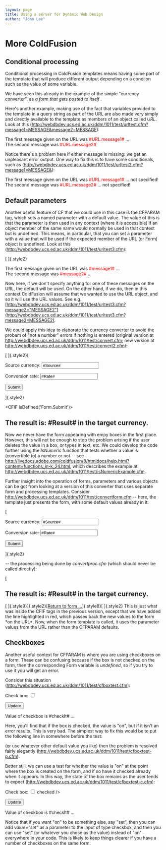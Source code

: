 ```yaml
---
layout: page
title: Using a server for Dynamic Web Design
author: "John Lee"
---
```


# More ColdFusion

## Conditional processing

Conditional processing in ColdFusion templates means having some part of
the template that will produce different output depending on a condiion
such as the value of some variable.

We have seen this already in the example of the simple "currency
converter", as *a form that gets posted to itself* .

Here's another example, making use of the fact that variables provided
to the template in a query string as part of the URL are also made very
simply and directly available to the template as members of an object
called *URL*. Look at this
(<http://webdbdev.ucs.ed.ac.uk/ddm/1011/test/urltest.cfm?message1=MESSAGE&message2=MESSAGE>):

<CFOUTPUT>
The first message given on the URL was <font
color=red>#URL.message1#</font> ...
<br />
The second message was <font color=red>#URL.message2#</font>
</CFOUTPUT>

Notice there's a problem here if either message is missing: we get an
unpleasant error output. One way to fix this is to have some
conditionals, such as
(<http://webdbdev.ucs.ed.ac.uk/ddm/1011/test/urltest2.cfm?message1=MESSAGE&>):

<CFOUTPUT>
The first message given on the URL was
<CFIF IsDefined('URL.message1')>
<font color=red>#URL.message1#</font> ...
<CFELSE>
not specified!
</CFIF>
<br />
The second message was
<CFIF IsDefined('URL.message2')>
<font color="red">#URL.message2#</font> ...
<CFELSE>
not specified!
</CFIF>
</CFOUTPUT>

## Default parameters

Another useful feature of CF that we could use in this case is the
CFPARAM tag, which sets a named parameter with a default value. The
value of this is that the parameter is then used in any context (where
it is accessible) if an object member of the same name would normally be
used in that context but is undefined. This means, in particular, that
you can set a parameter with a value that will be used if the expected
member of the URL (or Form) object is undefined. Look at this
(<http://webdbdev.ucs.ed.ac.uk/ddm/1011/test/urltest3.cfm>):


[<CFPARAM NAME="message1" DEFAULT="not specified!">
<CFPARAM NAME="message2" DEFAULT="not specified!">]{.style2}

<CFOUTPUT>
The first message given on the URL was
<font color=red>#message1#</font> ...
<br />
The second message was
<font color="red">#message2#</font> ...
</CFOUTPUT>

Now here, if we don't specify anything for one of these messages on the
URL, the default will be used. On the other hand, if we do, then in this
context ColdFusion will assume that we wanted to use the URL object, and
so it will use the URL values. See e.g.
[http://webdbdev.ucs.ed.ac.uk/ddm/1011/test/urltest3.cfm?message2="MESSAGE2"](http://webdbdev.ucs.ed.ac.uk/ddm/1011/test/urltest3.cfm?message2=MESSAGE2).

We could apply this idea to elaborate the currency converter to avoid
the probem of "not a number" errors if nothing is entered (original
version at <http://webdbdev.ucs.ed.ac.uk/ddm/1011/test/convert.cfm>; new
version at <http://webdbdev.ucs.ed.ac.uk/ddm/1011/test/convert2.cfm>):


[<cfparam name="Source" default="0.00">
<cfparam name="Rate" default="1.00">
]{.style2}[
<form name="form1" method="post" action="convert2.cfm">
<cfoutput>
<p> Source currency:
<input type="text" name="Source" value="#Source#">
</p>
<p> Conversion rate:
<input type="text" name="Rate" value="#Rate#">
</p>
<p>
<input type="submit" name="Submit" value="Submit">
</p>
</cfoutput>
</form>]{.style2}

<CFIF IsDefined('Form.Submit')>
<CFSET Result=Form.Source*Form.Rate >
<CFOUTPUT>
<h2>The result is: #Result# in the target currency.</h2>
</CFOUTPUT>
</CFIF>

Now we never have the form appearing with empy boxes in the first place.
However, this will not be enough to stop the problem arising if the user
deletes the value in a box, or types in text, etc. We could develop the
code further using the *IsNumeric* function that tests whether a value
is (convertible to) a number or not -- see
<http://livedocs.adobe.com/coldfusion/8/htmldocs/help.html?content=functions_in-k_24.html>,
which describes the example at
<http://webdbdev.ucs.ed.ac.uk/ddm/1011/test/isNumericExample.cfm>.

Further insight into the operation of forms, parameters and various
objects can be got from looking at a version of this converter that uses
separate form and processing templates. Consider
<http://webdbdev.ucs.ed.ac.uk/ddm/1011/test/convertform.cfm> -- here,
the template just presents the form, with some default values already in
it:

<cfparam name="Source" default="0.00">
<cfparam name="Rate" default="1.00">[

<form name="form1" method="post" action="convertproc.cfm">
<cfoutput>
<p> Source currency:
<input type="text" name="Source" value="#Source#">
</p>
<p> Conversion rate:
<input type="text" name="Rate" value="#Rate#">
</p>
<p>
<input type="submit" name="Submit" value="Submit">
</p>
</cfoutput>
</form>]{.style2}

-- the processing being done by *convertproc.cfm* (which should never
be called directly):

[<CFSET Result=Form.Source*Form.Rate >
<CFOUTPUT>
<h2>The result is: #Result# in the target currency.</h2>
[
]{.style9}]{.style2}[<a
href="convertform.cfm?Source=#Form.Source#&Rate=#Form.Rate#">Return
to form ...</a>]{.style8}[
</CFOUTPUT>
]{.style2}
This is just what was inside the CFIF tags in the previous version,
except that we have added the line highlighted in red, which passes back
the new values to the form *on the URL*. Now, when the form template is
called, it uses the parameter values from the URL rather than the
CFPARAM defaults.

## Checkboxes

Another useful context for CFPARAM is where you are using checkboxes on
a form. These can be confusing because if the box is not checked on the
form, then the corresponding Form variable is *undefined*, so if you try
to use it you will get an error.

Consider this situation
(<http://webdbdev.ucs.ed.ac.uk/ddm/1011/test/cfboxtest.cfm>):

<form id="form1" name="form1" method="post"
action="cfboxtest.cfm">
<p>Check box:
<input type="checkbox" name="checkIt" id="checkbox" />
</p>
<p>
<input type="submit" name="Submit" id="button" value="Update"
/>
</p>
</form>
<p>
<cfif IsDefined('Form.Submit')>
<cfoutput>
Value of checkbox is #checkIt# ...
</cfoutput>
</cfif>

Here, you'll find that if the box is checked, the value is "on", but
if it isn't an error results. This is very bad. The simplest way to fix
this would be to put the following line in somewhere before the test:

<CFPARAM name="CheckIt" default="off">

(or use whatever other default value you like) then the problem is
resolved fairly elegantly
(<http://webdbdev.ucs.ed.ac.uk/ddm/1011/test/cfboxtest-p.cfm>).

Better still, we can use a test for whether the value is "on" at the
point where the box is created on the form, and if so have it checked
already when it appears. In this way, the state of the box remains as
the user tends to expect
(<http://webdbdev.ucs.ed.ac.uk/ddm/1011/test/cfboxtest-c.cfm>):

<cfparam name="checkIt" default="off">

<form id="form1" name="form1" method="post"
action="cfboxtest-c.cfm">
<p>Check box:
<input type="checkbox" name="checkIt" id="checkbox"
<cfif checkIt is "on">
checked
</cfif>
/>
</p>
<p>
<input type="submit" name="Submit" id="button" value="Update"
/>
</p>
</form>
<p>
<cfif IsDefined('Form.Submit')>
<cfoutput>
Value of checkbox is #checkIt# ...
</cfoutput>
</cfif>

Notice that if you want "on" to be something else, say "set", then
you can add *value="set"* as a parameter to the input of type
checkbox, and then you can use "set" (or whatever you chose as the
value) instead of "on" everywhere in your code. This is likely to keep
things clearer if you have a number of checkboxes on the same form.

 



 
